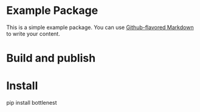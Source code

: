 # Example Package

This is a simple example package. You can use
[Github-flavored Markdown](https://guides.github.com/features/mastering-markdown/)
to write your content.

# Build and publish

# Install

pip install bottlenest
